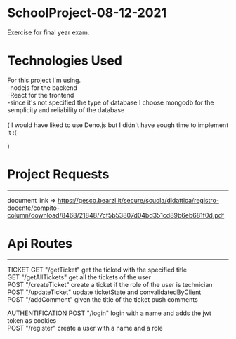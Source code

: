 # SchoolProject-08-12-2021
Exercise for final year exam.<br/>
# Technologies Used 
For this project I'm using.<br/>
-nodejs for the backend<br/>
-React for the frontend <br/>
-since it's not specified the type of database I choose mongodb for the semplicity and reliability of the database </br>
<br/>
( 
    I would have liked to use Deno.js  but I didn't have eough time to implement it :( 

) </br>

# Project Requests 
---------------------------------------------------------
document link => https://gesco.bearzi.it/secure/scuola/didattica/registro-docente/compito-column/download/8468/21848/7cf5b53807d04bd351cd89b6eb681f0d.pdf<br/>




# Api Routes
---------------------------------------------------------
TICKET
GET  "/getTicket" get the ticked with the specified title</br>
GET  "/getAllTickets" get all the tickets of the user </br>
POST "/createTicket" create a ticket if the role of the user is technician<br/>
POST "/updateTicket" update ticketState and convalidatedByClient<br/>
POST "/addComment" given the title of the ticket push comments <br/>
    
AUTHENTIFICATION
POST "/login" login with a name and adds the jwt token as cookies<br/> 
POST "/register" create a user with a name and a role<br/>

